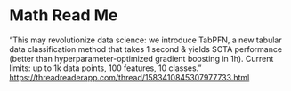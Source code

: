 # Math Read Me

“This may revolutionize data science: we introduce TabPFN, a new tabular data classification method that takes 1 second & yields SOTA performance (better than hyperparameter-optimized gradient boosting in 1h). Current limits: up to 1k data points, 100 features, 10 classes.” https://threadreaderapp.com/thread/1583410845307977733.html


